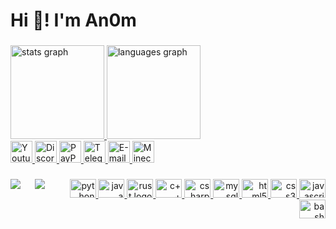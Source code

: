 <h1 align="left">Hi 👋! I'm An0m</h2>

###

<div align="left">
    <a href="#">
        <img src="https://github-readme-stats.vercel.app/api?hide_title=false&hide_rank=false&show_icons=true&include_all_commits=true&count_private=false&disable_animations=true&theme=dracula&locale=en&hide_border=true&username=An0m" height="150" alt="stats graph"/>
        <img src="https://github-readme-stats.vercel.app/api/top-langs?locale=en&hide_title=false&layout=default&card_width=320&langs_count=5&theme=dracula&hide_border=true&username=An0m" height="150" alt="languages graph"/>
    </a>
    <div>
        <a href="https://www.youtube.com/@An0n1mat10n" target="_blank">
            <img src="https://img.shields.io/static/v1?message=Youtube&logo=youtube&label=&color=FF0000&logoColor=white&labelColor=&style=for-the-badge" height="35" alt="Youtube logo"/>
        </a>
        <a href="https://discord.com/users/667804735910182957" target="_blank">
            <img src="https://img.shields.io/static/v1?message=Discord&logo=discord&label=&color=5865F2&logoColor=white&labelColor=&style=for-the-badge" height="35" alt="Discord logo"/>
        </a>
        <a href="https://www.paypal.me/An0n1mat10n" target="_blank">
            <img src="https://img.shields.io/static/v1?message=PayPal&logo=paypal&label=&color=00457C&logoColor=white&labelColor=&style=for-the-badge" height="35" alt="PayPal logo"/>
        </a>
        <a href="https://www.t.me/An0n1mat10n" target="_blank">
            <img src="https://img.shields.io/static/v1?message=Telegram&logo=telegram&label=&color=2CA5E0&logoColor=white&labelColor=&style=for-the-badge" height="35" alt="Telegram logo"/>
        </a>
        <a href="mailto:an0m.official@outlook.com" target="_blank">
            <img src="https://img.shields.io/static/v1?message=Mail&logo=microsoft-outlook&label=&color=0078D4&logoColor=white&labelColor=&style=for-the-badge" height="35" alt="E-mail me"/>
        </a>
        <a href="https://it.namemc.com/profile/AN0N1MAT10N.1" target="_blank">
            <img src="https://img.shields.io/static/v1?message=namemc&logo=data:image/png;base64,iVBORw0KGgoAAAANSUhEUgAAAIAAAACAAQAAAADrRVxmAAAAAXNSR0IArs4c6QAAAARnQU1BAACxjwv8YQUAAAAkSURBVHjaY2AYBYMV/IeCUQGYACo9KjAqMCowKkCswCgYfAAABz5+kC8GkEAAAAAASUVORK5CYII=&label=&color=black&logoColor=white&labelColor=&style=for-the-badge" height="35" alt="Minecraft logo"/>
        </a>
    </div>
</div>

###

<a href="https://gist.github.com/An0m">
    <img align="left" style="padding-right: 20px" src="https://visitor-badge.laobi.icu/badge?page_id=An0m.An0m&"/>
    <img align="left" src="https://img.shields.io/static/v1?message=Gists&logo=github&label=&color=595959&logoColor=white&labelColor=&style=default"/>
</a>

<div align="right">
    <a href="#">
        <img src="https://cdn.jsdelivr.net/gh/devicons/devicon/icons/python/python-original.svg" height="30" width="42" alt="python logo"/>
        <img src="https://cdn.jsdelivr.net/gh/devicons/devicon/icons/java/java-original.svg" height="30" width="42" alt="java logo"/>
        <img src="https://cdn.jsdelivr.net/gh/devicons/devicon/icons/rust/rust-plain.svg" height="30" width="42" alt="rust logo"/>
        <img src="https://upload.wikimedia.org/wikipedia/commons/1/18/ISO_C%2B%2B_Logo.svg" height="30" width="42" alt="c++ logo"/>
        <img src="https://cdn.jsdelivr.net/gh/devicons/devicon/icons/csharp/csharp-original.svg" height="30" width="42" alt="csharp logo"/>
        <img src="https://cdn.jsdelivr.net/gh/devicons/devicon/icons/mysql/mysql-original.svg" height="30" width="42" alt="mysql logo"/>
        <img src="https://cdn.jsdelivr.net/gh/devicons/devicon/icons/html5/html5-original.svg" height="30" width="42" alt="html5 logo"/>
        <img src="https://cdn.jsdelivr.net/gh/devicons/devicon/icons/css3/css3-original.svg" height="30" width="42" alt="css3 logo"/>
        <img src="https://cdn.jsdelivr.net/gh/devicons/devicon/icons/javascript/javascript-original.svg" height="30" width="42" alt="javascript logo"/>
        <img src="https://cdn.jsdelivr.net/gh/devicons/devicon/icons/bash/bash-original.svg" height="30" width="42" alt="bash logo"/>
    </a>
</div>
